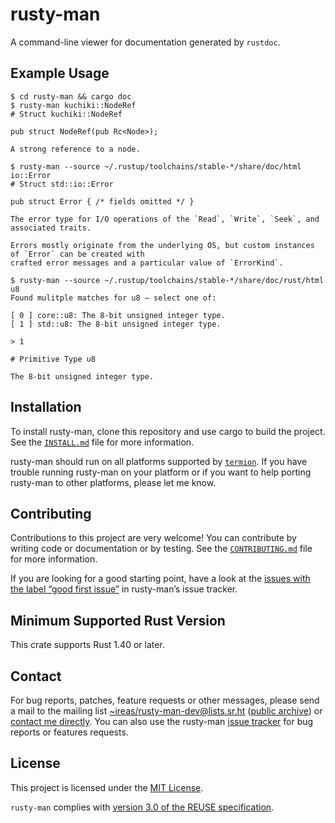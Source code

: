 <!---
SPDX-FileCopyrightText: 2020 Robin Krahl <robin.krahl@ireas.org>
SPDX-License-Identifier: MIT
-->

# rusty-man

A command-line viewer for documentation generated by `rustdoc`.

## Example Usage

```
$ cd rusty-man && cargo doc
$ rusty-man kuchiki::NodeRef
# Struct kuchiki::NodeRef

pub struct NodeRef(pub Rc<Node>);

A strong reference to a node.

$ rusty-man --source ~/.rustup/toolchains/stable-*/share/doc/html io::Error
# Struct std::io::Error

pub struct Error { /* fields omitted */ }

The error type for I/O operations of the `Read`, `Write`, `Seek`, and associated traits.

Errors mostly originate from the underlying OS, but custom instances of `Error` can be created with
crafted error messages and a particular value of `ErrorKind`.

$ rusty-man --source ~/.rustup/toolchains/stable-*/share/doc/rust/html u8
Found mulitple matches for u8 – select one of:

[ 0 ] core::u8: The 8-bit unsigned integer type.
[ 1 ] std::u8: The 8-bit unsigned integer type.

> 1

# Primitive Type u8

The 8-bit unsigned integer type.
```

## Installation

To install rusty-man, clone this repository and use cargo to build the project.
See the [`INSTALL.md`](./INSTALL.md) file for more information.

rusty-man should run on all platforms supported by [`termion`][].  If you have
trouble running rusty-man on your platform or if you want to help porting
rusty-man to other platforms, please let me know.

## Contributing

Contributions to this project are very welcome!  You can contribute by writing
code or documentation or by testing.  See the [`CONTRIBUTING.md`][] file for
more information.

If you are looking for a good starting point, have a look at the [issues with
the label “good first issue”][issues] in rusty-man’s issue tracker.

## Minimum Supported Rust Version

This crate supports Rust 1.40 or later.

## Contact

For bug reports, patches, feature requests or other messages, please send a
mail to the mailing list [~ireas/rusty-man-dev@lists.sr.ht][] ([public
archive][]) or [contact me directly][].  You can also use the rusty-man [issue
tracker][] for bug reports or features requests.

## License

This project is licensed under the [MIT License][].

`rusty-man` complies with [version 3.0 of the REUSE specification][reuse].

[`termion`]: https://lib.rs/termion
[`CONTRIBUTING.md`]: ./CONTRIBUTING.md
[issues]: https://todo.sr.ht/~ireas/rusty-man?search=label:%22good%20first%20issue%22%20status%3Aopen
[~ireas/rusty-man-dev@lists.sr.ht]: mailto:~ireas/rusty-man-dev@lists.sr.ht
[contact me directly]: mailto:robin.krahl@ireas.org
[public archive]: https://lists.sr.ht/~ireas/rusty-man-dev
[issue tracker]: https://todo.sr.ht/~ireas/rusty-man
[MIT license]: https://opensource.org/licenses/MIT
[reuse]: https://reuse.software/practices/3.0/
